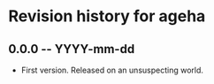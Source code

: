 # Revision history for ageha

## 0.0.0 -- YYYY-mm-dd

* First version. Released on an unsuspecting world.
